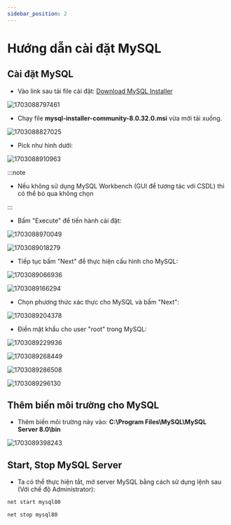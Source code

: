 ```yaml
---
sidebar_position: 2
---
```


# Hướng dẫn cài đặt MySQL

## Cài đặt MySQL

- Vào link sau tải file cài đặt: [Download MySQL Installer](https://dev.mysql.com/downloads/installer/)

![1703088797461](image/mysql-installation/1703088797461.png)

- Chạy file **mysql-installer-community-8.0.32.0.msi** vừa mới tải xuống.

![1703088827025](image/mysql-installation/1703088827025.png)

- Pick như hình dưới:

![1703088910963](image/mysql-installation/1703088910963.png)

:::note

- Nếu không sử dụng MySQL Workbench (GUI để tương tác với CSDL) thì có thể bỏ qua không chọn

:::

- Bấm "Execute" để tiến hành cài đặt:

![1703088970049](image/mysql-installation/1703088970049.png)

![1703089018279](image/mysql-installation/1703089018279.png)

- Tiếp tục bấm "Next" để thực hiện cấu hình cho MySQL:

![1703089066936](image/mysql-installation/1703089066936.png)

![1703089166294](image/mysql-installation/1703089166294.png)

- Chọn phương thức xác thực cho MySQL và bấm "Next":

![1703089204378](image/mysql-installation/1703089204378.png)

- Điền mật khẩu cho user "root" trong MySQL:

![1703089229936](image/mysql-installation/1703089229936.png)

![1703089268449](image/mysql-installation/1703089268449.png)

![1703089286508](image/mysql-installation/1703089286508.png)

![1703089296130](image/mysql-installation/1703089296130.png)

## Thêm biến môi trường cho MySQL

- Thêm biến môi trường này vào: **C:\Program Files\MySQL\MySQL Server 8.0\bin**

![1703089398243](image/mysql-installation/1703089398243.png)

## Start, Stop MySQL Server

- Ta có thể thực hiện tắt, mở server MySQL bằng cách sử dụng lệnh sau (Với chế độ Administrator):

```bash
net start mysql80
```

```bash
net stop mysql80
```
